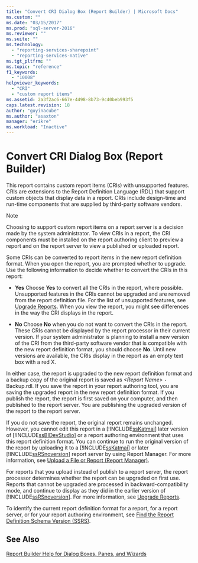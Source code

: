 ```yaml
---
title: "Convert CRI Dialog Box (Report Builder) | Microsoft Docs"
ms.custom: ""
ms.date: "03/15/2017"
ms.prod: "sql-server-2016"
ms.reviewer: ""
ms.suite: ""
ms.technology: 
  - "reporting-services-sharepoint"
  - "reporting-services-native"
ms.tgt_pltfrm: ""
ms.topic: "reference"
f1_keywords: 
  - "10008"
helpviewer_keywords: 
  - "CRI"
  - "custom report items"
ms.assetid: 2a3f2ac6-667e-4498-8b73-9c40beb993f5
caps.latest.revision: 18
author: "guyinacube"
ms.author: "asaxton"
manager: "erikre"
ms.workload: "Inactive"
---
```

# Convert CRI Dialog Box (Report Builder)
  This report contains custom report items (CRIs) with unsupported features. CRIs are extensions to the Report Definition Language (RDL) that support custom objects that display data in a report. CRIs include design-time and run-time components that are supplied by third-party software vendors.  
  
> [!NOTE]  
>  Choosing to support custom report items on a report server is a decision made by the system administrator. To view CRIs in a report, the CRI components must be installed on the report authoring client to preview a report and on the report server to view a published or uploaded report.  
  
 Some CRIs can be converted to report items in the new report definition format. When you open the report, you are prompted whether to upgrade. Use the following information to decide whether to convert the CRIs in this report:  
  
-   **Yes** Choose **Yes** to convert all the CRIs in the report, where possible. Unsupported features in the CRIs cannot be upgraded and are removed from the report definition file. For the list of unsupported features, see [Upgrade Reports](../../reporting-services/install-windows/upgrade-reports.md). When you view the report, you might see differences in the way the CRI displays in the report.  
  
-   **No** Choose **No** when you do not want to convert the CRIs in the report. These CRIs cannot be displayed by the report processor in their current version. If your system administrator is planning to install a new version of the CRI from the third-party software vendor that is compatible with the new report definition format, you should choose **No**. Until new versions are available, the CRIs display in the report as an empty text box with a red X.  
  
 In either case, the report is upgraded to the new report definition format and a backup copy of the original report is saved as *\<Report Name>* `-` Backup.rdl. If you save the report in your report authoring tool, you are saving the upgraded report in the new report definition format. If you publish the report, the report is first saved on your computer, and then published to the report server. You are publishing the upgraded version of the report to the report server.  
  
 If you do not save the report, the original report remains unchanged. However, you cannot edit this report in a [!INCLUDE[ssKatmai](../../includes/sskatmai-md.md)] later version of [!INCLUDE[ssBIDevStudio](../../includes/ssbidevstudio-md.md)] or a report authoring environment that uses this report definition format. You can continue to run the original version of the report by uploading it to a [!INCLUDE[ssKatmai](../../includes/sskatmai-md.md)] or later [!INCLUDE[ssRSnoversion](../../includes/ssrsnoversion-md.md)] report server by using Report Manager. For more information, see [Upload a File or Report &#40;Report Manager&#41;](../../reporting-services/reports/upload-a-file-or-report-report-manager.md).  
  
 For reports that you upload instead of publish to a report server, the report processor determines whether the report can be upgraded on first use. Reports that cannot be upgraded are processed in backward-compatibility mode, and continue to display as they did in the earlier version of [!INCLUDE[ssRSnoversion](../../includes/ssrsnoversion-md.md)]. For more information, see [Upgrade Reports](../../reporting-services/install-windows/upgrade-reports.md).  
  
 To identify the current report definition format for a report, for a report server, or for your report authoring environment, see [Find the Report Definition Schema Version &#40;SSRS&#41;](../../reporting-services/reports/find-the-report-definition-schema-version-ssrs.md).  
  
## See Also  
 [Report Builder Help for Dialog Boxes, Panes, and Wizards](http://msdn.microsoft.com/en-us/2da24891-0b6d-4d3c-8b18-81b98752642f)  
  
  

